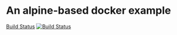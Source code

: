 
# An alpine-based docker example
[Build Status](http://192.168.1.51:8080/buildStatus/icon?job=deploiement "http://192.168.1.51:8080/job/deploiement/")
[![Build Status](http://192.168.1.51:8080/buildStatus/icon?job=deploiement)](http://192.168.1.51:8080/job/deploiement/)


